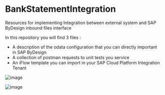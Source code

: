 # BankStatementIntegration
Resources for implementing Integration between external system and SAP ByDesign inbound files interface

In this repository you will find 3 files :

- A description of the odata configuration that you can directly important in SAP ByDesign
- A collection of postman requests to unit tests you service
- An iFlow template you can import in your SAP Cloud Platform Integration Tenant

![image](https://user-images.githubusercontent.com/70264268/119994318-c8ead980-bfcc-11eb-802e-c00872afbe1b.png)

![image](https://user-images.githubusercontent.com/70264268/119994384-d86a2280-bfcc-11eb-894d-7a4492bbca24.png)
